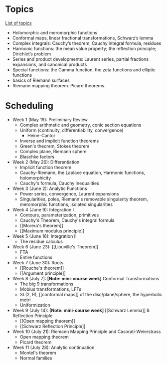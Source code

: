 # Topics

[List of topics](attachments/Complex_Analysis_Prelim_Review.pdf)

- Holomorphic and meromorphic functions
- Conformal maps, linear fractional transformations, Schwarz’s lemma
- Complex integrals: Cauchy’s theorem, Cauchy integral formula, residues
- Harmonic functions: the mean value property; the reflection principle; Dirichlet’s problem
- Series and product developments: Laurent series, partial fractions expansions, and canonical products
- Special functions: the Gamma function, the zeta functions and elliptic functions
- basics of Riemann surfaces
- Riemann mapping theorem. Picard theorems.

# Scheduling

- Week 1 (May 19): 
Preliminary Review
    - Complex arithmetic and geometry, conic section equations
    - Uniform (continuity,  differentiability, convergence)
        - Heine-Cantor
    - Inverse and implicit function theorems
    - Green's theorem, Stokes theorem
    - Complex plane, Riemann sphere
    - Blaschke factors
- Week 2 (May 26):
Differentiation
    - Implicit function theorem
    - Cauchy-Riemann, the Laplace equation, Harmonic functions, holomorphicity
    - Cauchy's formula, Cauchy inequalities
- Week 3 (June 2):
Analytic Functions
    - Power series, convergence, Laurent expansions
    - Singularities, poles, Riemann's removable singularity theorem, meromorphic functions, isolated singularities
- Week 4 (June 9):
Integration I
    - Contours, parameterization, primitives
    - Cauchy's Theorem,  Cauchy's integral formula
    - [[Morera's theorem]]
    - [[Maximum modulus principle]]
- Week 5 (June 16):
Integration II
    - The residue calculus
- Week 6 (June 23):
[[Liouville's Theorem]]
    - FTA
    - Entire functions
- Week 7 (June 30):
 Roots
    - [[Rouche's theorem]]
    - [[Argument principle]]
- Week 8 (July 7):
**[Note: mini-course week]**
Conformal Transformations
    - The big 9 transformations
    - Mobius transformations, LFTs
    - SL(2, R), [[conformal maps]] of the disc/plane/sphere, the hyperbolic metri
    - Uniformization
- Week 9 (July 14):
**[Note: mini-course week]**
[[Schwarz Lemma]] & Reflection Principle
    - [[Open mapping theorem]]
    - [[Schwarz Reflection Principle]]
- Week 10  (July 21):
Riemann Mapping Principle and Casorati-Weierstrass
    - Open mapping theorem
    - Picard theorem
- Week 11 (July 28):
Analytic continuation
    - Montel's theorem
    - Normal families
